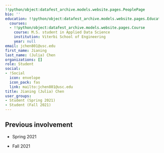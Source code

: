 ```yaml
---
!!python/object:datafest_archive.models.website.pages.PeoplePage
bio: ''
education: !!python/object:datafest_archive.models.website.pages.Education
  courses:
  - !!python/object:datafest_archive.models.website.pages.Course
    course: M.S. student in Applied Data Science
    institution: Viterbi School of Engineering
    year: null
email: jchen801@usc.edu
first_name: Jianing
last_name: (Julia) Chen
organizations: []
role: Student
social:
- !Social
  icon: envelope
  icon_pack: fas
  link: mailto:jchen801@usc.edu
title: Jianing (Julia) Chen
user_groups:
- Student (Spring 2021)
- Student (Fall 2021)
---
```



## Previous involvement

* Spring 2021

* Fall 2021

